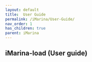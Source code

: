 ```yaml
---
layout: default
title:  User Guide
permalink: /iMarina/User-Guide/
nav_order: 1
has_children: true
parent: iMarina
---
```


## iMarina-load (User guide)



<!-- TODO -->

